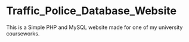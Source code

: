# Traffic_Police_Database_Website
This is a Simple PHP and MySQL website made for one of my university courseworks.

